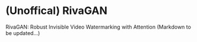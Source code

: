 # (Unoffical) RivaGAN
RivaGAN: Robust Invisible Video Watermarking with Attention
(Markdown to be updated...)